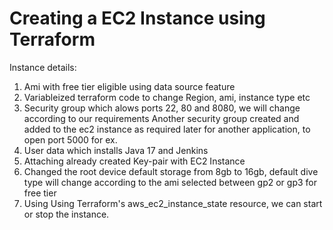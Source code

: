 # Creating a EC2 Instance using Terraform
Instance details:
1. Ami with free tier eligible using data source feature
2. Variableized terraform code to change Region, ami, instance type etc
3. Security group which alows ports 22, 80 and 8080, we will change according to our requirements
    Another security group created and added to the ec2 instance as required later for another application, to open port 5000 for ex.
4. User data which installs Java 17 and Jenkins
5. Attaching already created Key-pair with EC2 Instance
6. Changed the root device default storage from 8gb to 16gb, default dive type will change according to the ami selected between gp2 or gp3 for free tier 
7. Using Using Terraform's aws_ec2_instance_state resource, we can start or stop the instance.